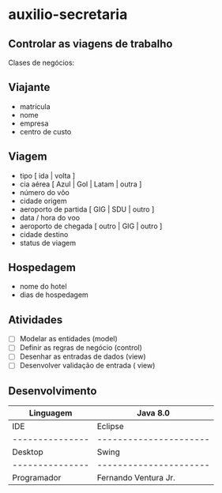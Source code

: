 # auxilio-secretaria
## Controlar as viagens de trabalho

Clases de negócios:
## Viajante
* matrícula
* nome
* empresa
* centro de custo
## Viagem
* tipo [ ida | volta ]
* cia aérea [ Azul | Gol | Latam | outra ]
* número do vôo
* cidade origem
* aeroporto de partida [ GIG | SDU | outro ]
* data / hora do voo
* aeroporto de chegada [ outro | GIG | outro ]
* cidade destino
* status de viagem
## Hospedagem
* nome do hotel
* dias de hospedagem

## Atividades
- [ ] Modelar as entidades             (model)
- [ ] Definir as regras de negócio     (control)
- [ ] Desenhar as entradas de dados    (view)
- [ ] Desenvolver validação de entrada ( view)

## Desenvolvimento

| Linguagem     |       Java 8.0       |
|---------------|----------------------|
| IDE           |        Eclipse       |
|---------------|----------------------|
| Desktop       |        Swing         |
|---------------|----------------------|
| Programador   | Fernando Ventura Jr. |




